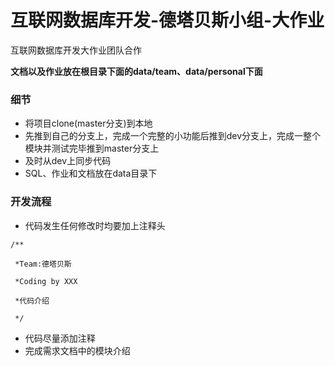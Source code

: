# 互联网数据库开发-德塔贝斯小组-大作业
互联网数据库开发大作业团队合作

**文档以及作业放在根目录下面的data/team、data/personal下面**

### 细节

- 将项目clone(master分支)到本地
- 先推到自己的分支上，完成一个完整的小功能后推到dev分支上，完成一整个模块并测试完毕推到master分支上
- 及时从dev上同步代码
- SQL、作业和文档放在data目录下

### 开发流程

* 代码发生任何修改时均要加上注释头

```
/**

 *Team:德塔贝斯

 *Coding by XXX

 *代码介绍

 */ 
 ```
 * 代码尽量添加注释
 * 完成需求文档中的模块介绍
